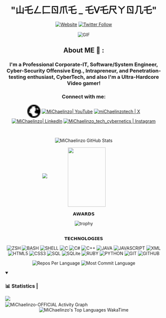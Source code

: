 <div align="center">
  
# "山乇ㄥ匚ㄖ爪乇 _ 乇ᐯ乇尺ㄚㄖ几乇"
[![Website](https://img.shields.io/website?style=for-the-badge&url=https%3A%2F%2Fcyberworld.tv&color=ff073a)](https://img.shields.io/&up_color=ff073a&up_message=online&url=https%3A%2F%2Fcyberworld.tv)
[![Twitter Follow](https://img.shields.io/badge/follow-%40michaelinzotech-ff073a?logo=twitter&style=for-the-badge&logoColor=ff073a)](https://twitter.com/intent/follow?original_referer=https%3A%2F%2Fgithub.com%2Fmichaelinzotech&screen_name=michaelinzotech)

<div align="center">
<img hight="800" width="1600" alt="GIF" align="center" src="https://github.com/MiChaelinzo/MiChaelinzo/blob/master/source.gif">
</div>

<div align="center">

## About ME 💬 :

### I'm a Professional Corporate-IT, Software/System Engineer, Cyber-Security Offensive Eng., Intrapreneur, and Penetration-testing enthusiast, CyberTech, and also I'm a Ultra-Hardcore Video gamer!
### Connect with me:
[<img align="center" alt="beacons.ai/michaelinzo" width="42px" src="https://raw.githubusercontent.com/iconic/open-iconic/master/svg/globe.svg" style="fill: #ff073a;" />][website]
[<img align="center" alt="MiChaelinzo| YouTube" width="42px" src="https://cdn.jsdelivr.net/npm/simple-icons@v3/icons/youtube.svg" style="fill: #ff073a;" />][youtube]
[<img align="center" alt="miChaelinzotech | X" width="42px" src="https://cdn.jsdelivr.net/npm/simple-icons@v3/icons/twitter.svg" style="fill: #ff073a;" />][twitter] 
[<img align="center" alt="MiChaelinzo| LinkedIn" width="42px" src="https://cdn.jsdelivr.net/npm/simple-icons@v3/icons/linkedin.svg" style="fill: #ff073a;" />][linkedin] 
[<img align="center" alt="MiChaelinzo_tech_cybernetics | Instagram" width="42px" src="https://cdn.jsdelivr.net/npm/simple-icons@v3/icons/instagram.svg" style="fill: #ff073a;"/>][instagram]
</div>

<br />

![MiChaelinzo GitHub Stats](https://github-readme-stats.vercel.app/api?username=MiChaelinzo&show_icons=true&title_color=ff073a&text_color=ff073a&icon_color=ff073a&bg_color=000000)

<img src="https://github-readme-stats.vercel.app/api/top-langs/?username=MiChaelinzo&layout=compact&title_color=ff073a&text_color=ff073a&bg_color=000000&icon_color=ff073a"/>

<a href="https://leetcode.com/michaelinzo" target="_blank" rel="noreferrer">
    <img height="190" width="49%" align="center" src="https://leetcard.jacoblin.cool/michaelinzo?theme=dark&font=monospace&ext=contest&bg=000000&text=ff073a&icon=ff073a"/>
</a>
<br />

𝗔𝗪𝗔𝗥𝗗𝗦

![trophy](https://github-profile-trophy.vercel.app/?username=MiChaelinzo&row=2&column=3&theme=algolia)

<br />
𝗧𝗘𝗖𝗛𝗡𝗢𝗟𝗢𝗚𝗜𝗘𝗦

![ZSH](https://img.shields.io/badge/-ZSH-black?style=flat-square&logo=ZSH)
![BASH](https://img.shields.io/badge/-BASH-black?style=flat-square&logo=BASH)
![SHELL](https://img.shields.io/badge/-SHELL-black?style=flat-square&logo=SHELL)
![C](https://img.shields.io/badge/-C-black?style=flat-square&logo=C)
![C#](https://img.shields.io/badge/-C#-black?style=flat-square&logo=C#)
![C++](https://img.shields.io/badge/-C++-black?style=flat-square&logo=C++)
![JAVA](https://img.shields.io/badge/-JAVA-black?style=flat-square&logo=JAVA)
![JAVASCRIPT](https://img.shields.io/badge/-JAVASCRIPT-black?style=flat-square&logo=JAVASCRIPT)
![XML](https://img.shields.io/badge/-XML-black?style=flat-square&logo=XML)
![HTML5](https://img.shields.io/badge/-HTML5-black?style=flat-square&logo=HTML5)
![CSS3](https://img.shields.io/badge/-CSS3-black?style=flat-square&logo=CSS3)
![SQL](https://img.shields.io/badge/-SQL-black?style=flat-square&logo=SQL)
![SQLite](https://img.shields.io/badge/-SQLite-black?style=flat-square&logo=SQLite)
![RUBY](https://img.shields.io/badge/-RUBY-black?style=flat-square&logo=RUBY)
![PYTHON](https://img.shields.io/badge/-PYTHON-black?style=flat-square&logo=PYTHON)
![GIT](https://img.shields.io/badge/-GIT-black?style=flat-square&logo=GIT)
![GITHUB](https://img.shields.io/badge/-GITHUB-181717?style=flat-square&logo=GITHUB)

![Repos Per Language](http://github-profile-summary-cards.vercel.app/api/cards/repos-per-language?username=MiChaelinzo&theme=transparent)
![Most Commit Language](http://github-profile-summary-cards.vercel.app/api/cards/most-commit-language?username=MiChaelinzo&theme=transparent)

</div>

[website]: https://beacons.ai/cyberworld
[twitter]: https://twitter.com/michaelinzotech
[youtube]: https://www.youtube.com/@michaelinzo
[instagram]: https://instagram.com/michaelinzo_tech_cybernetics
[linkedin]: https://www.linkedin.com/in/michaelinzo

<details open>
<summary><h3>📊 Statistics | </h3> <img height="20px" src="https://visitcount.itsvg.in/api?id=MiChaelinzo&label=Profile%20Views&color=ff073a&icon=5&pretty=true" /></summary>
    <img alt="MiChaelinzo-OFFICIAL Activity Graph" src="https://github-readme-activity-graph.vercel.app/graph/?username=MiChaelinzo&bg_color=000000&title_color=ff073a&color=ff073a&line=ff073a&point=ff073a&hide_border=true&custom_title=Contribution⠀Graph" />
	<div align="center">
	    <img alt="MiChaelinzo's Top Languages WakaTime" src="https://github-readme-stats.vercel.app/api/wakatime?username=MiChaelinzo&theme=transparent&title_color=ff073a&color=ff073a&text_color=ff073a&hide_border=true&text_bold=true&layout=compact" /><br>
	</div>
</details>
